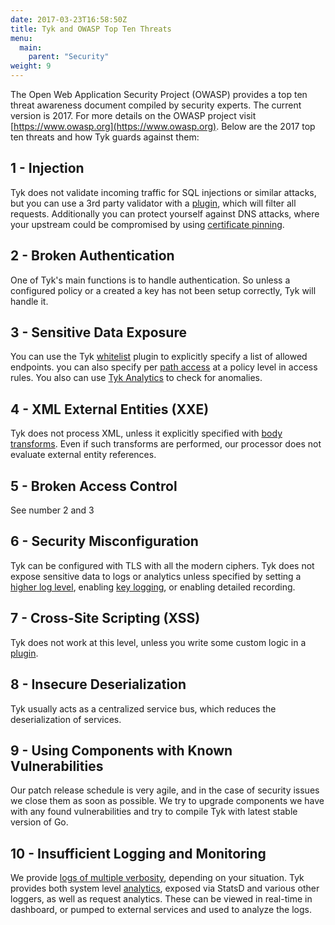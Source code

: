 ```yaml
---
date: 2017-03-23T16:58:50Z
title: Tyk and OWASP Top Ten Threats
menu:
  main:
    parent: "Security"
weight: 9 
---
```


The Open Web Application Security Project (OWASP) provides a top ten threat awareness document compiled by security experts. The current version is 2017. For more details on the OWASP project visit [https://www.owasp.org](https://www.owasp.org). Below are the 2017 top ten threats and how Tyk guards against them:

## <a name="1-injection"></a>1 - Injection

Tyk does not validate incoming traffic for SQL injections or similar attacks, but you can use a 3rd party validator with a [plugin](/docs/customise-tyk/plugins/), which will filter all requests. Additionally you can protect yourself against DNS attacks, where your upstream could be compromised by using [certificate pinning](/docs/basic-config-and-security/security/certificate-pinning/).

## <a name="2-broken-authentication"></a>2 - Broken Authentication

One of Tyk's main functions is to handle authentication. So unless a configured policy or a created a key has not been setup correctly, Tyk will handle it.

## <a name="3-sensitive-data-exposure"></a>3 - Sensitive Data Exposure

You can use the Tyk [whitelist](/docs/advanced-configuration/transform-traffic/endpoint-designer/#whitelist) plugin to explicitly specify a list of allowed endpoints. you can also specify per [path access](/docs/basic-config-and-security/security/security-policies/secure-apis-method-path/) at a policy level in access rules. You also can use [Tyk Analytics](/docs/analytics-and-reporting/redis-mongodb-sizing/#a-name-analytics-a-analytics) to check for anomalies.

## <a name="4-xml-external-entities"></a>4 - XML External Entities (XXE)

Tyk does not process XML, unless it explicitly specified with [body transforms](/docs/advanced-configuration/transform-traffic/endpoint-designer/#body-transform). Even if such transforms are performed, our processor does not evaluate external entity references.

## <a name="5-broken-access"></a>5 - Broken Access Control

See number 2 and 3

## <a name="6-security-misconfiguration"></a>6 - Security Misconfiguration

Tyk can be configured with TLS with all the modern ciphers. Tyk does not expose sensitive data to logs or analytics unless specified by setting a [higher log level](/docs/advanced-configuration/log-data/), enabling [key logging](/docs/tyk-configuration-reference/tyk-gateway-configuration-options/#a-name-enable-key-logging-a-enable-key-logging), or enabling detailed recording.

## <a name="7-cross-site-scripting"></a>7 - Cross-Site Scripting (XSS)

Tyk does not work at this level, unless you write some custom logic in a [plugin](/docs/plugins/).

## <a name="8-insecure-deserialization"></a>8 - Insecure Deserialization

Tyk usually acts as a centralized service bus, which reduces the deserialization of services.

## <a name="9-known-vulnerabilities"></a> 9 - Using Components with Known Vulnerabilities

Our patch release schedule is very agile, and in the case of security issues we close them as soon as possible. We try to upgrade components we have with any found vulnerabilities and try to compile Tyk with latest stable version of Go.

## <a name="10-insufficient-logging-monitoring"></a>10 - Insufficient Logging and Monitoring

We provide [logs of multiple verbosity](/docs/advanced-configuration/log-data/), depending on your situation. Tyk provides both system level [analytics](/docs/analytics-and-reporting/redis-mongodb-sizing/#a-name-analytics-a-analytics), exposed via StatsD and various other loggers, as well as request analytics. These can be viewed in real-time in dashboard, or pumped to external services and used to analyze the logs.

